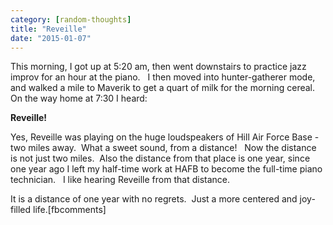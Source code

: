 ```yaml
---
category: [random-thoughts]
title: "Reveille"
date: "2015-01-07"
---
```


This morning, I got up at 5:20 am, then went downstairs to practice jazz improv for an hour at the piano.   I then moved into hunter-gatherer mode, and walked a mile to Maverik to get a quart of milk for the morning cereal.   On the way home at 7:30 I heard:

**Reveille!**

Yes, Reveille was playing on the huge loudspeakers of Hill Air Force Base - two miles away.  What a sweet sound, from a distance!   Now the distance is not just two miles.  Also the distance from that place is one year, since one year ago I left my half-time work at HAFB to become the full-time piano technician.   I like hearing Reveille from that distance.

It is a distance of one year with no regrets.  Just a more centered and joy-filled life.\[fbcomments\]
